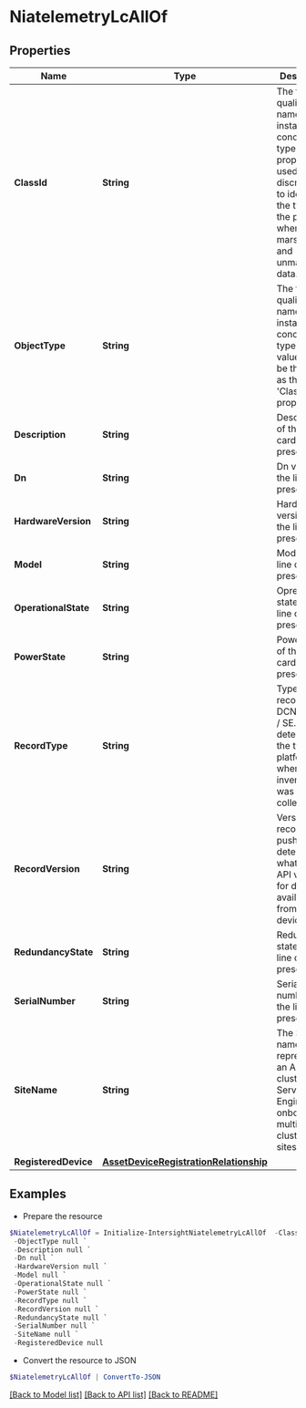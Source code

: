 # NiatelemetryLcAllOf
## Properties

Name | Type | Description | Notes
------------ | ------------- | ------------- | -------------
**ClassId** | **String** | The fully-qualified name of the instantiated, concrete type. This property is used as a discriminator to identify the type of the payload when marshaling and unmarshaling data. | [default to "niatelemetry.Lc"]
**ObjectType** | **String** | The fully-qualified name of the instantiated, concrete type. The value should be the same as the &#39;ClassId&#39; property. | [default to "niatelemetry.Lc"]
**Description** | **String** | Description of the line cards present. | [optional] 
**Dn** | **String** | Dn value for the line cards present. | [optional] 
**HardwareVersion** | **String** | Hardware version of the line cards present. | [optional] 
**Model** | **String** | Model of the line cards present. | [optional] 
**OperationalState** | **String** | Opretaional state of the line cards present. | [optional] 
**PowerState** | **String** | Power state of the line cards present. | [optional] 
**RecordType** | **String** | Type of record DCNM / APIC / SE. This determines the type of platform where inventory was collected. | [optional] 
**RecordVersion** | **String** | Version of record being pushed. This determines what was the API version for data available from the device. | [optional] 
**RedundancyState** | **String** | Redundancy state of the line cards present. | [optional] 
**SerialNumber** | **String** | Serial number of the line card present. | [optional] 
**SiteName** | **String** | The Site name represents an APIC cluster. Service Engine can onboard multiple APIC clusters / sites. | [optional] 
**RegisteredDevice** | [**AssetDeviceRegistrationRelationship**](AssetDeviceRegistrationRelationship.md) |  | [optional] 

## Examples

- Prepare the resource
```powershell
$NiatelemetryLcAllOf = Initialize-IntersightNiatelemetryLcAllOf  -ClassId null `
 -ObjectType null `
 -Description null `
 -Dn null `
 -HardwareVersion null `
 -Model null `
 -OperationalState null `
 -PowerState null `
 -RecordType null `
 -RecordVersion null `
 -RedundancyState null `
 -SerialNumber null `
 -SiteName null `
 -RegisteredDevice null
```

- Convert the resource to JSON
```powershell
$NiatelemetryLcAllOf | ConvertTo-JSON
```

[[Back to Model list]](../README.md#documentation-for-models) [[Back to API list]](../README.md#documentation-for-api-endpoints) [[Back to README]](../README.md)

